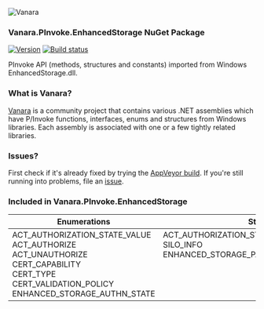 ﻿![Vanara](https://github.com/dahall/Vanara/raw/master/docs/icons/VanaraHeading.png)
### Vanara.PInvoke.EnhancedStorage NuGet Package
[![Version](https://img.shields.io/nuget/v/Vanara.PInvoke.EnhancedStorage?label=NuGet&style=flat-square)](https://github.com/dahall/Vanara/releases)
[![Build status](https://img.shields.io/appveyor/build/dahall/vanara?label=AppVeyor%20build&style=flat-square)](https://ci.appveyor.com/project/dahall/vanara)

PInvoke API (methods, structures and constants) imported from Windows EnhancedStorage.dll.

### What is Vanara?

[Vanara](https://github.com/dahall/Vanara) is a community project that contains various .NET assemblies which have P/Invoke functions, interfaces, enums and structures from Windows libraries. Each assembly is associated with one or a few tightly related libraries.

### Issues?

First check if it's already fixed by trying the [AppVeyor build](https://ci.appveyor.com/nuget/vanara-prerelease).
If you're still running into problems, file an [issue](https://github.com/dahall/Vanara/issues).

### Included in Vanara.PInvoke.EnhancedStorage

Enumerations | Structures | Interfaces
--- | --- | ---
ACT_AUTHORIZATION_STATE_VALUE<br>ACT_AUTHORIZE<br>ACT_UNAUTHORIZE<br>CERT_CAPABILITY<br>CERT_TYPE<br>CERT_VALIDATION_POLICY<br>ENHANCED_STORAGE_AUTHN_STATE<br> | ACT_AUTHORIZATION_STATE<br>SILO_INFO<br>ENHANCED_STORAGE_PASSWORD_SILO_INFORMATION<br><br><br><br><br> | IEnhancedStorageACT<br>IEnhancedStorageACT2<br>IEnhancedStorageACT3<br>IEnhancedStorageSilo<br>IEnhancedStorageSiloAction<br>IEnumEnhancedStorageACT<br><br>
